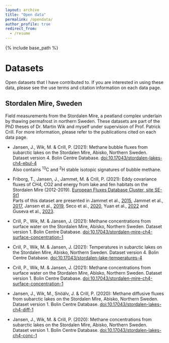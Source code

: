 ```yaml
---
layout: archive
title: "Open data"
permalink: /opendata/
author_profile: true
redirect_from:
  - /resume
---
```


{% include base_path %}

# Datasets
Open datasets that I have contributed to. If you are interested in using these data, please see the use terms and citation information on each data page.

## Stordalen Mire, Sweden 
Field measurements from the Stordalen Mire, a peatland complex underlain by thawing permafrost in northern Sweden. These datasets are part of the PhD theses of Dr. Martin Wik and myself under supervision of Prof. Patrick Crill. For more information, please refer to the publications cited on each data page.

  * Jansen, J., Wik, M. & Crill, P. (2021): Methane bubble fluxes from subarctic lakes on the Stordalen Mire, Abisko, Northern Sweden. Dataset version 4. Bolin Centre Database. [doi:10.17043/stordalen-lakes-ch4-ebul-4](https://doi.org/10.17043/stordalen-lakes-ch4-ebul-4)   
Also contains <sup>13</sup>C and <sup>2</sup>H stable isotopic signatures of bubble methane.

  * Friborg, T., Jansen, J., Jammet, M. & Crill, P. (2021): Eddy covariance fluxes of CH4, CO2 and energy from lake and fen habitats on the Stordalen Mire (2012-2019). [European Fluxes Database Cluster, site SE-St1](http://www.europe-fluxdata.eu/home/site-details?id=SE-St1)   
Parts of this dataset are presented in Jammet et al., [2015](https://doi.org/10.1002/2015JG003137), Jammet et al., [2017](https://doi.org/10.5194/bg-14-5189-2017), Jansen et al., [2019](https://doi.org/10.1029/2019JG005094), Seco et al., [2020](https://doi.org/10.5194/acp-20-13399-2020), Yuan et al., [2022](https://doi.org/10.1016/j.agrformet.2022.109115) and Guseva et al., [2023](https://doi.org/10.1029/2022JD037219).

  * Crill, P., Wik, M. & Jansen, J. (2021): Methane concentrations from surface water on the Stordalen Mire, Abisko, Northern Sweden. Dataset version 1. Bolin Centre Database. [doi:10.17043/stordalen-mire-ch4-surface-concentration-1](https://doi.org/10.17043/stordalen-mire-ch4-surface-concentration-1)

  * Crill, P., Wik, M. & Jansen, J. (2021): Temperatures in subarctic lakes on the Stordalen Mire, Abisko, Northern Sweden. Dataset version 4. Bolin Centre Database. [doi:10.17043/stordalen-lake-temperatures-4](https://doi.org/10.17043/stordalen-lake-temperatures-4)

  * Crill, P., Wik, M. & Jansen, J. (2021): Methane concentrations from surface water on the Stordalen Mire, Abisko, Northern Sweden. Dataset version 1. Bolin Centre Database. [doi:10.17043/stordalen-mire-ch4-surface-concentration-1](https://doi.org/10.17043/stordalen-mire-ch4-surface-concentration-1)

  * Jansen, J., Wik, M., Snöälv, J. & Crill, P. (2020): Methane diffusive fluxes from subarctic lakes on the Stordalen Mire, Abisko, Northern Sweden. Dataset version 1. Bolin Centre Database. [doi:10.17043/stordalen-lakes-ch4-diff-1](https://doi.org/10.17043/stordalen-lakes-ch4-diff-1)

  * Jansen, J., Wik, M. & Crill, P. (2020): Methane concentrations from subarctic lakes on the Stordalen Mire, Abisko, Northern Sweden. Dataset version 1. Bolin Centre Database. [doi:10.17043/stordalen-lakes-ch4-conc-1](https://doi.org/10.17043/stordalen-lakes-ch4-conc-1)



